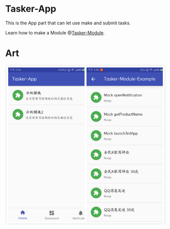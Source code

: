 # Tasker-App
This is the App part that can let use make and submit tasks.
>
Learn how to make a Module @[Tasker-Module](https://github.com/Tornaco/Tasker-Module).

# Art
![](art/AIO.jpg)
